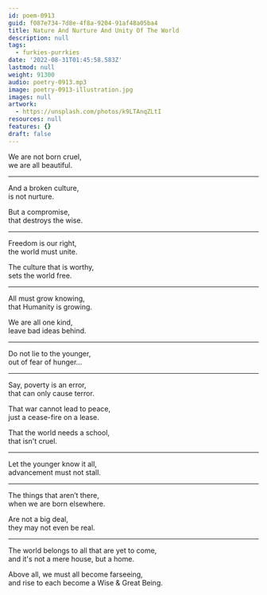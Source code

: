 ```yaml
---
id: poem-0913
guid: f087e734-7d8e-4f8a-9204-91af48a05ba4
title: Nature And Nurture And Unity Of The World
description: null
tags:
  - furkies-purrkies
date: '2022-08-31T01:45:58.583Z'
lastmod: null
weight: 91300
audio: poetry-0913.mp3
image: poetry-0913-illustration.jpg
images: null
artwork:
  - https://unsplash.com/photos/k9LTAnqZLtI
resources: null
features: {}
draft: false
---
```


We are not born cruel,\
we are all beautiful.

---

And a broken culture,\
is not nurture.

But a compromise,\
that destroys the wise.

---

Freedom is our right,\
the world must unite.

The culture that is worthy,\
sets the world free.

---

All must grow knowing,\
that Humanity is growing.

We are all one kind,\
leave bad ideas behind.

---

Do not lie to the younger,\
out of fear of hunger...

---

Say, poverty is an error,\
that can only cause terror.

That war cannot lead to peace,\
just a cease-fire on a lease.

That the world needs a school,\
that isn't cruel.

---

Let the younger know it all,\
advancement must not stall.

---

The things that aren’t there,\
when we are born elsewhere.

Are not a big deal,\
they may not even be real.

---

The world belongs to all that are yet to come,\
and it's not a mere house, but a home.

Above all, we must all become farseeing,\
and rise to each become a Wise & Great Being.
